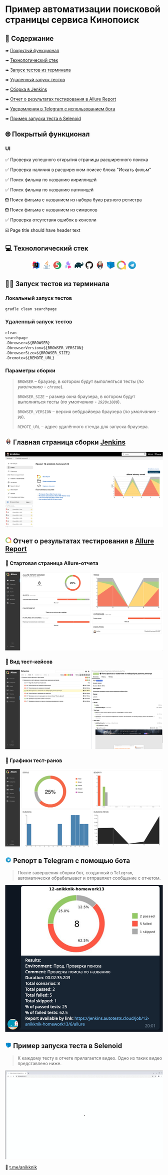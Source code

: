 # Пример автоматизации поисковой страницы сервиса Кинопоиск

## :page_with_curl:    Содержание

➠ [Покрытый функционал](#global_func)

➠ [Технологический стек](#tech_stek)

➠ [Запуск тестов из терминала](#run_tests_terminal)

➠ [Удаленный запуск тестов](#run_tests_remote)

➠ [Сборка в Jenkins](#Jenkins_sborka)

➠ [Отчет о результатах тестирования в Allure Report](#Allure_report)

➠ [Уведомления в Telegram с использованием бота](#Telegram_report)

➠ [Пример запуска теста в Selenoid](#selenoid_video)
## <a name="global_func"></a>:globe_with_meridians: Покрытый функционал

### UI

:white_check_mark: Проверка успешного открытия страницы расширенного поиска

:white_check_mark: Проверка наличия в расширенном поиске блока "Искать фильм"

:white_check_mark: Поиск фильма по названию кириллицей

:white_check_mark: Поиск фильма по названию латиницей

:negative_squared_cross_mark: Поиск фильма с названием из набора букв разного регистра

:negative_squared_cross_mark: Поиск фильма с названием из символов 

:white_check_mark: Проверка отсутствия ошибок в консоли

:ballot_box_with_check: Page title should have header text

## <a name="tech_stek"></a> :computer: Технологический стек

<p align="center">
<img width="6%" title="IntelliJ IDEA" src="images/sprites/Intelij_IDEA.6aca1163.svg">
<img width="6%" title="Java" src="images/sprites/Java.15d76882.svg">
<img width="6%" title="JUnit5" src="images/sprites/JUnit5.a799eb2a.svg">
<img width="6%" title="Selenide" src="images/sprites/Selenide.0170ac43.png">
<img width="6%" title="Gradle" src="images/sprites/Gradle.22e74204.svg">
<img width="6%" title="GitHub" src="images/sprites/Github.97faa3bc.svg">
<img width="6%" title="Jenkins" src="images/sprites/Jenkins.e8031169.svg">
<img width="6%" title="Selenoid" src="images/sprites/Selenoid.8de18e28.svg">
<img width="6%" title="Allure Report" src="images/sprites/Allure_Report.52dae7a1.png">
<img width="6%" title="Telegram" src="images/sprites/Telegram.06a4926c.svg">
</p>

## <a name="run_tests_terminal"></a> :technologist: Запуск тестов из терминала

### Локальный запуск тестов

```
gradle clean searchpage
```

### <a name="run_tests_remote"></a> Удаленный запуск тестов

```
clean
searchpage
-Dbrowser=${BROWSER}
-DbrowserVersion=${BROWSER_VERSION}
-DbrowserSize=${BROWSER_SIZE}
-Dremote=${REMOTE_URL}
```

### Параметры сборки

> <code>BROWSER</code> – браузер, в котором будут выполняться тесты (_по умолчанию - <code>chrome</code>_).
>
> <code>BROWSER_SIZE</code> – размер окна браузера, в котором будут выполняться тесты (_по умолчанию - <code>1920x1080</code>_).
>
> <code>BROWSER_VERSION</code> – версия вебдрайвера браузера (_по умолчанию - <code>99</code>_).
>
> <code>REMOTE_URL</code> – адрес удалённого стенда для запуска браузера.

## <img width="4%" title="Jenkins" name="Jenkins_sborka" src="images/sprites/Jenkins.e8031169.svg"> Главная страница сборки [Jenkins](https://jenkins.autotests.cloud/job/12-anikknik-homework13/)

<p align="center">
  <img src="images/screenshots/main_jenkins.png">
</p>

## <img width="4%" title="Allure Report" name="Allure_report" src="images/sprites/Allure_Report.52dae7a1.png"> Отчет о результатах тестирования в [Allure Report](https://jenkins.autotests.cloud/job/12-anikknik-homework13/allure/)

### :pushpin: Стартовая страница Allure-отчета

<p align="center">
<img title="Allure Overview" src="images/screenshots/overview_allure.png">
</p>

### :pushpin: Вид тест-кейсов

<p align="center">
<img title="Allure Behaviors" src="images/screenshots/behaviors_allure.png">
</p>

### :pushpin: Графики тест-ранов

<p align="center">
<img title="Allure Overview Dashboard" src="images/screenshots/graphs_allure.png">
</p>

## <img width="4%" title="Telegram" name="Telegram_report" src="images/sprites/Telegram.06a4926c.svg"> Репорт в Telegram с помощью бота

> После завершения сборки бот, созданный в <code>Telegram</code>, автоматически обрабатывает и отправляет сообщение с отчетом.
<p align="center">

<img title="Telegram Notifications" src="images/screenshots/report_telegram.png">
</p>

## <img width="4%" title="Selenoid" name="selenoid_video" src="images/sprites/Selenoid.8de18e28.svg"> Пример запуска теста в Selenoid

> К каждому тесту в отчете прилагается видео. Одно из таких видео представлено ниже.
<p align="center">
  <img title="Selenoid Video" src="images/video/test_video.gif">
</p>

:black_heart: <a target="_blank" href="https://t.me/anikknik">t.me/anikknik</a>
